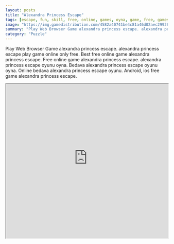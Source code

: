 ```yaml
---
layout: posts
title: "Alexandra Princess Escape"
tags: [escape, fun, skill, free, online, games, oyna, game, free, games, play, play, games]
image: "https://img.gamedistribution.com/4582a40741be4c81a46d02aec29928cb.jpg"
summary: "Play Web Browser Game alexandra princess escape. alexandra princess escape play game online only free. Best free online game alexandra princess escape. Free online game alexandra princess escape. alexandra princess escape oyunu oyna. Bedava alexandra princess escape oyunu oyna. Online bedava alexandra princess escape oyunu. Android, ios free game alexandra princess escape."
category: "Puzzle"
---
```


Play Web Browser Game alexandra princess escape. alexandra princess escape play game online only free. Best free online game alexandra princess escape. Free online game alexandra princess escape. alexandra princess escape oyunu oyna. Bedava alexandra princess escape oyunu oyna. Online bedava alexandra princess escape oyunu. Android, ios free game alexandra princess escape.

<iframe width="100%" height="480px;" src="https://flash.gamedistribution.com?game=4582a40741be4c81a46d02aec29928cb"></iframe>